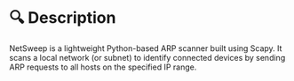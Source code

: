 # 🔍 Description

NetSweep is a lightweight Python-based ARP scanner built using Scapy. It scans a local network (or subnet) to identify connected devices by sending ARP requests to all hosts on the specified IP range.
